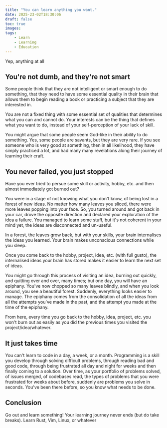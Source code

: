 ```yaml
---
title: "You can learn anything you want."
date: 2025-23-02T18:30:06
draft: false
toc: true
images:
tags:
    - Learn
    - Learning
    - Education
---
```


Yep, anything at all

## You're not dumb, and they're not smart

Some people think that they are not intelligent or smart enough to do something, that they need to have some essential quality in their brain
that allows them to begin reading a book or practicing a subject that they are interested in.

You are not a fixed thing with some essential set of qualities that determines what you can and cannot do. Your interests can be the thing that defines 
what you want to do, instead of your self-perception of your lack of skill.

You might argue that some people seem God-like in their ability to do something. Yes, some people are savants, but they are very rare. If you see someone 
who is very good at something, then in all likelihood, they have simply practiced a lot, and had many many revelations along their journey of learning their craft.

## You never failed, you just stopped

Have you ever tried to persue some skill or activity, hobby, etc. and then almost immediately got burned out?

You were in a stage of not knowing what you don't know, of being lost in a forest of new ideas. No matter how many leaves you sliced, there were more leaves popping 
into your face. So, you turned around and got back in your car, drove the opposite direction and declared your exploration of the idea a failure. You managed to learn 
some stuff, but it's not coherent in your mind yet, the ideas are disconnected and un-useful.

In a forest, the leaves grow back, but with your skills, your brain internalises the ideas you learned. Your brain makes unconscious connections while you sleep.

Once you come back to the hobby, project, idea, etc. (with full gusto), the internalised ideas your brain has stored makes it easier to learn the next set of ideas.

You might go through this process of visiting an idea, burning out quickly, and quitting over and over, many times; but one day, you will have an epiphany. You've now 
chopped so many leaves blindly, and when you look around, you see a beautiful forest. Suddenly, everything looks easier to manage. The epiphany comes from the consolidation 
of all the ideas from all the attempts you've made in the past, and the attempt you made at the time of the epiphany.

From here, every time you go back to the hobby, idea, project, etc. you won't burn out as easily as you did the previous times you visited the project/idea/whatever.

## It just takes time

You can't learn to code in a day, a week, or a month. Programming is a skill you develop through solving difficult problems, through reading bad and good code, through 
being frustrated all day and night for weeks and then finally coming to a solution. Over time, as your portfolio of problems solved, of issues merged, of codebases read, 
the types of problems that you were frustrated for weeks about before, suddenly are problems you solve in seconds. You've been there before, so you know what needs to be done.

## Conclusion

Go out and learn something! Your learning journey never ends (but do take breaks). Learn Rust, Vim, Linux, or whatever
